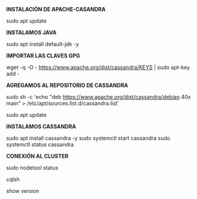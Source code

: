 **INSTALACIÓN DE APACHE-CASANDRA**

sudo apt update

**INSTALAMOS JAVA**

sudo apt install default-jdk -y

**IMPORTAR LAS CLAVES GPG**


wget -q -O - https://www.apache.org/dist/cassandra/KEYS | sudo apt-key add -

**AGREGAMOS AL REPOSITORIO DE CASSANDRA**


sudo sh -c 'echo "deb https://www.apache.org/dist/cassandra/debian 40x main" > /etc/apt/sources.list.d/cassandra.list'

sudo apt update

**INSTALAMOS CASSANDRA**


sudo apt install cassandra -y
sudo systemctl start cassandra
sudo systemctl status cassandra

**CONEXIÓN AL CLUSTER**

sudo nodetool status

cqlsh

show version 
